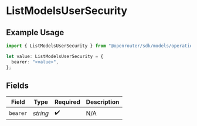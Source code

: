 # ListModelsUserSecurity

## Example Usage

```typescript
import { ListModelsUserSecurity } from "@openrouter/sdk/models/operations";

let value: ListModelsUserSecurity = {
  bearer: "<value>",
};
```

## Fields

| Field              | Type               | Required           | Description        |
| ------------------ | ------------------ | ------------------ | ------------------ |
| `bearer`           | *string*           | :heavy_check_mark: | N/A                |